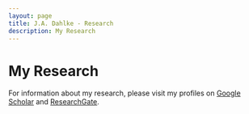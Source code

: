 ```yaml
---
layout: page
title: J.A. Dahlke - Research
description: My Research
---
```

# My Research

For information about my research, please visit my profiles on [Google Scholar](https://scholar.google.com/citations?user=9myyxFoAAAAJ&hl=en) and [ResearchGate](https://www.researchgate.net/profile/Jeffrey_Dahlke).
